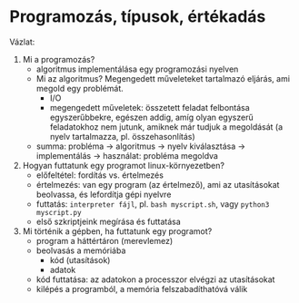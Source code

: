 # Programozás, típusok, értékadás

Vázlat:

1. Mi a programozás?
    - algoritmus implementálása egy programozási nyelven
    - Mi az algoritmus? Megengedett műveleteket tartalmazó eljárás, ami megold egy problémát.
        - I/O
        - megengedett műveletek: összetett feladat felbontása egyszerűbbekre, egészen addig, amíg olyan egyszerű feladatokhoz nem jutunk, amiknek már tudjuk a megoldását (a nyelv tartalmazza, pl. összehasonlítás)
    - summa: probléma -> algoritmus -> nyelv kiválasztása -> implementálás -> használat: probléma megoldva
1. Hogyan futtatunk egy programot linux-környezetben?
    - előfeltétel: fordítás vs. értelmezés
    - értelmezés: van egy program (az értelmező), ami az utasításokat beolvassa, és lefordítja gépi nyelvre
    - futtatás: `interpreter fájl`, pl. `bash myscript.sh`, vagy `python3 myscript.py`
    - első szkriptjeink megírása és futtatása
1. Mi történik a gépben, ha futtatunk egy programot?
    - program a háttértáron (merevlemez)
    - beolvasás a memóriába
        - kód (utasítások)
        - adatok
    - kód futtatása: az adatokon a processzor elvégzi az utasításokat
    - kilépés a programból, a memória felszabadíthatóvá válik
